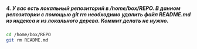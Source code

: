 ##### 4. У вас есть локальный репозиторий  в /home/box/REPO. В данном репозитории с помощью git rm необходимо удалить файл README.md из индекса и из локального дерева. Коммит делать не нужно.
```bash
cd /home/box/REPO
git rm README.md
```
